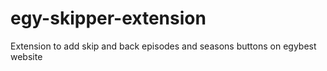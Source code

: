# egy-skipper-extension
Extension to add skip and back episodes and seasons buttons on egybest website
